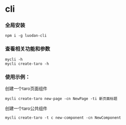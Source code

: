 # cli

### 全局安装
```
npm i -g luodan-cli
```

### 查看相关功能和参数
```
mycli -h
mycli create-taro -h
```
### 使用示例：

创建一个taro页面组件
```
mycli create-taro new-page -cn NewPage -ti 新页面标题
```

创建一个taro公共组件
```
mycli create-taro -t c new-component -cn NewComponent
```
